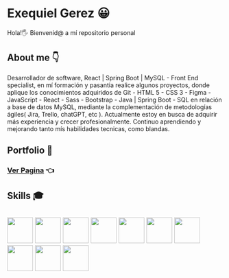 # Exequiel Gerez 😀
Hola!🖐 Bienvenid@ a mí repositorio personal

## About me 👇
Desarrollador de software, React | Spring Boot | MySQL - Front End specialist, en mí formación y pasantia realice algunos proyectos, donde aplique los conocimientos adquiridos de Git - HTML 5 - CSS 3 - Figma - JavaScript - React - Sass - Bootstrap - Java | Spring Boot - SQL en relación a base de datos MySQL, mediante la complementación de metodologías ágiles( Jira, Trello, chatGPT, etc ). Actualmente estoy en busca de adquirir más experiencia y crecer profesionalmente. Continuo aprendiendo y mejorando tanto mís habilidades tecnicas, como blandas.

## Portfolio 💼
### [Ver Pagina](https://exequielgerez.tech/) 👈

## Skills 🎓
##  <img src="https://cdn-icons-png.flaticon.com/512/174/174854.png" width='60px' > <img src="https://cdn-icons-png.flaticon.com/512/732/732190.png" width='60px' > <img src="https://user-images.githubusercontent.com/101462851/201777516-5089450c-8a53-4ea3-a3bc-85179d0eb35d.png" width='60px' > <img src="https://cdn-icons-png.flaticon.com/512/5968/5968292.png" width='60px' > <img src="https://cdn-icons-png.flaticon.com/512/2165/2165004.png" width='60px' > <img src="https://user-images.githubusercontent.com/101462851/182138445-d63b8431-d893-40a9-b936-7114681c21fa.png" width='60px' > <img src="https://user-images.githubusercontent.com/101462851/182139259-724b30b4-c14f-4eb1-a17b-33518f143ce0.png" width='60px' > <img src="https://user-images.githubusercontent.com/101462851/193475749-b0b0ddf7-9a6e-416b-a902-9c19f8602598.png" width='60px' > <img src="https://user-images.githubusercontent.com/101462851/193475961-7858ded2-4b52-4561-ba70-b5cb0a24d1e6.png" width='60px' > <img src="https://user-images.githubusercontent.com/101462851/197350888-52b45b95-8712-468d-838a-8007f31fd531.png" width='60px' >
